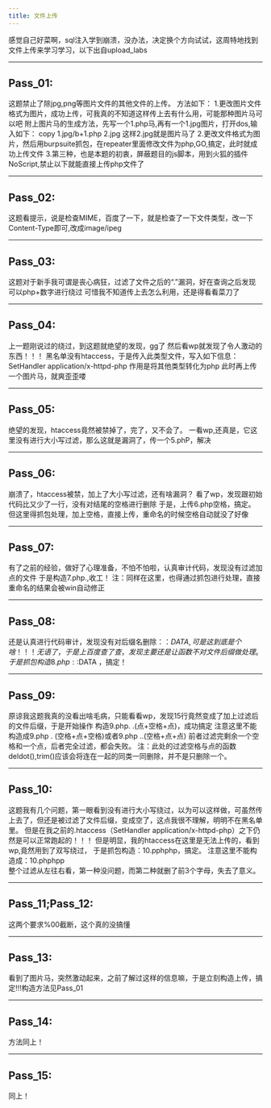 ```yaml
---
title: 文件上传
---
```


感觉自己好菜啊，sql注入学到崩溃，没办法，决定换个方向试试，这周特地找到文件上传来学习学习，以下出自upload_labs

---
Pass_01:
---
这题禁止了除jpg,png等图片文件的其他文件的上传。
方法如下：
1.更改图片文件格式为图片，成功上传，可我真的不知道这样传上去有什么用，可能那种图片马可以吧
	附上图片马的生成方法，先写一个1.php马,再有一个1.jpg图片，打开dos,输入如下：
		copy 1.jpg/b+1.php 2.jpg
		这样2.jpg就是图片马了
2.更改文件格式为图片，然后用burpsuite抓包，在repeater里面修改文件为php,GO,搞定，此时就成功上传文件
3.第三种，也是本题的初衷，屏蔽题目的js脚本，用到火狐的插件NoScript,禁止以下就能直接上传php文件了

---
Pass_02:
---
这题看提示，说是检查MIME，百度了一下，就是检查了一下文件类型，改一下Content-Type即可,改成image/ipeg

---
Pass_03:
---
这题对于新手我可谓是丧心病狂，过滤了文件之后的“.”漏洞，好在查询之后发现可以php+数字进行绕过
可惜我不知道传上去怎么利用，还是得看看菜刀了

---
Pass_04:
---
上一题刚说过的绕过，到这题就绝望的发现，gg了
然后看wp就发现了令人激动的东西！！！
黑名单没有htaccess，于是传入此类型文件，写入如下信息：
SetHandler application/x-httpd-php
作用是将其他类型转化为php
此时再上传一个图片马，就爽歪歪喽

---
Pass_05:
---
绝望的发现，htaccess竟然被禁掉了，完了，又不会了。
一看wp,还真是，它这里没有进行大小写过滤，那么这就是漏洞了，传一个5.phP，解决

---
Pass_06:
---
崩溃了，htaccess被禁，加上了大小写过滤，还有啥漏洞？
看了wp，发现跟初始代码比又少了一行，没有对结尾的空格进行删除
于是，上传6.php空格，搞定。
但这里得抓包处理，加上空格，直接上传，重命名的时候空格自动就没了好像

---
Pass_07:
---
有了之前的经验，做好了心理准备，不怕不怕啦，认真审计代码，发现没有过滤加点的文件
于是构造7.php.,收工！
注：同样在这里，也得通过抓包进行处理，直接重命名的结果会被win自动修正

---
Pass_08:
---
还是认真进行代码审计，发现没有对后缀名删除：：$DATA,可是这到底是个啥！！！无语了，于是上百度查了查，
发现主要还是让函数不对文件后缀做处理。于是抓包构造8.php::$DATA ，搞定！

---
Pass_09:
---
原谅我这题我真的没看出啥毛病，只能看看wp，发现15行竟然变成了加上过滤后的文件后缀，于是开始操作
构造9.php. .(点+空格+点)，成功搞定
注意这里不能构造成9.php . (空格+点+空格)或者9.php ..(空格+点+点)
前者过滤完剩余一个空格和一个点，后者完全过滤，都会失败。
注：此处的过滤空格与点的函数deldot(),trim()应该会将连在一起的同类一同删除，并不是只删除一个。

---
Pass_10:
---
这题我有几个问题，第一眼看到没有进行大小写绕过，以为可以这样做，可虽然传上去了，但还是被过滤了文件后缀，变成空了，这点我很不理解，明明不在黑名单里。
但是在我之前的.htaccess（SetHandler application/x-httpd-php）之下仍然是可以正常跑起的！！！
但是明显，我的htaccess在这里是无法上传的，看到wp,竟然用到了双写绕过，
于是抓包构造：10.pphphp，搞定。		注意这里不能构造成：10.phphpp    
整个过滤从左往右看，第一种没问题，而第二种就删了前3个字母，失去了意义。

---
Pass_11;Pass_12:
---
这两个要求%00截断，这个真的没搞懂

---
Pass_13:
---
看到了图片马，突然激动起来，之前了解过这样的信息嘛，于是立刻构造上传，搞定!!!构造方法见Pass_01

---
Pass_14:
---
方法同上！

---
Pass_15:
---
同上！
